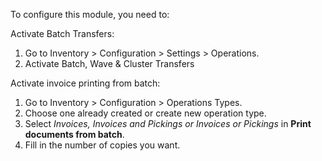 To configure this module, you need to:

Activate Batch Transfers:

1. Go to Inventory > Configuration > Settings > Operations.
1. Activate Batch, Wave & Cluster Transfers

Activate invoice printing from batch:

1. Go to Inventory > Configuration > Operations Types.
1. Choose one already created or create new operation type.
1. Select *Invoices, Invoices and Pickings or Invoices or Pickings* in **Print documents from batch**.
1. Fill in the number of copies you want.
